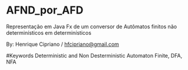 # AFND_por_AFD
Representação em Java Fx de um conversor de Autômatos finitos não determinísticos em determinísticos

By: Henrique Cipriano / hfcipriano@gmail.com

#Keywords
Deterministic and Non Desterministic Automaton Finite, DFA, NFA
